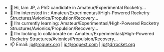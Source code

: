 - 👋 Hi, Iam JP, a PhD candidate in Amateur/Experimental Rocketry...
- 👀 I’m interested in : Amateur/Experimentasl/High-Powered Rocketry Structures/Avionics/Propulsion/Recovery...
- 🌱 I’m currently learning: Amateur/Experimentasl/High-Powered Rocketry Structures/Avionics/Propulsion/Recovery...
- 💞️ I’m looking to collaborate on: Amateur/Experimentasl/High-Powered Rocketry Structures/Avionics/Propulsion/Recovery...
- 📫 Email: jp@roguex.org | jp@roguext.com | jp@drrocket.org

<!---
DrRocketry/DrRocketry is a ✨ special ✨ repository because its `README.md` (this file) appears on your GitHub profile.
You can click the Preview link to take a look at your changes.
--->
